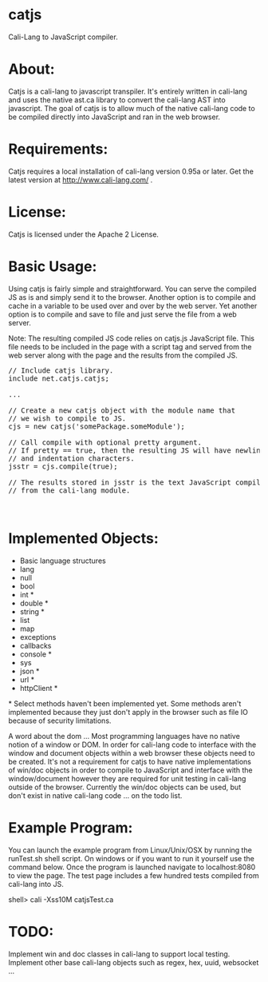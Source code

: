 # catjs
Cali-Lang to JavaScript compiler.

# About:
Catjs is a cali-lang to javascript transpiler. It's entirely written in cali-lang and uses the native ast.ca library to convert the cali-lang AST into javascript. The goal of catjs is to allow much of the native cali-lang code to be compiled directly into JavaScript and ran in the web browser.

# Requirements:
Catjs requires a local installation of cali-lang version 0.95a or later. Get the latest version at <a href='http://www.cali-lang.com/' target='_blank'>http://www.cali-lang.com/</a> .

# License:
Catjs is licensed under the Apache 2 License.

# Basic Usage:
Using catjs is fairly simple and straightforward. You can serve the compiled JS as is and simply send it to the browser. Another option is to compile and cache in a variable to be used over and over by the web server. Yet another option is to compile and save to file and just serve the file from a web server. 

Note: The resulting compiled JS code relies on catjs.js JavaScript file. This file needs to be included in the page with a script tag and served from the web server along with the page and the results from the compiled JS. 

<pre>
// Include catjs library.
include net.catjs.catjs;

...

// Create a new catjs object with the module name that 
// we wish to compile to JS.
cjs = new catjs('somePackage.someModule');

// Call compile with optional pretty argument.
// If pretty == true, then the resulting JS will have newline 
// and indentation characters.
jsstr = cjs.compile(true);

// The results stored in jsstr is the text JavaScript compiled 
// from the cali-lang module.


</pre>

# Implemented Objects:
* Basic language structures
* lang
* null
* bool
* int *
* double *
* string *
* list
* map
* exceptions
* callbacks
* console *
* sys
* json *
* url *
* httpClient *

\* Select methods haven't been implemented yet. Some methods aren't implemented because they just don't apply in the browser such as file IO because of security limitations. 

A word about the dom ... Most programming languages have no native notion of a window or DOM. In order for cali-lang code to interface with the window and document objects within a web browser these objects need to be created. It's not a requirement for catjs to have native implementations of win/doc objects in order to compile to JavaScript and interface with the window/document however they are required for unit testing in cali-lang outside of the browser. Currently the win/doc objects can be used, but don't exist in native cali-lang code ... on the todo list.

# Example Program:
You can launch the example program from Linux/Unix/OSX by running the runTest.sh shell script. On windows or if you want to run it yourself use the command below. Once the program is launched navigate to localhost:8080 to view the page. The test page includes a few hundred tests compiled from cali-lang into JS.

shell> cali -Xss10M catjsTest.ca

# TODO:
Implement win and doc classes in cali-lang to support local testing. Implement other base cali-lang objects such as regex, hex, uuid, websocket ...
